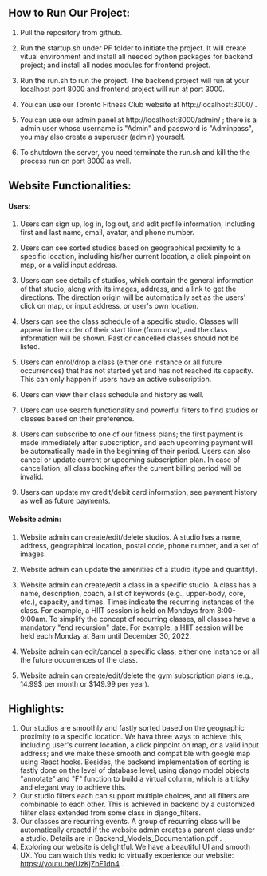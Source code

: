 ## How to Run Our Project:

1. Pull the repository from github.

2. Run the startup.sh under PF folder to initiate the project. It will create vitual environment and install all needed python packages for backend project; and install all nodes modules for frontend project. 

3. Run the run.sh to run the project. The backend project will run at your localhost port 8000 and frontend project will run at port 3000.

4. You can use our Toronto Fitness Club website at http://localhost:3000/ .
5. You can use our admin panel at http://localhost:8000/admin/ ; there is a admin user whose username is "Admin" and password is "Adminpass", you may also create a superuser (admin) yourself.

6. To shutdown the server, you need terminate the run.sh and kill the the process run on port 8000 as well.



## Website Functionalities:

#### Users:

1. Users can sign up, log in, log out, and edit profile information, including first and last name, email, avatar, and phone number.

2. Users can see sorted studios based on geographical proximity to a specific location, including his/her current location, a click pinpoint on map, or a valid input address. 

3. Users can see details of studios, which contain the general information of that studio, along with its images, address, and a link to get the directions. The direction origin will be automatically set as the users' click on map, or input address, or user's own location.

4. Users can see the class schedule of a specific studio. Classes will appear in the order of their start time (from now), and the class information will be shown. Past or cancelled classes should not be listed. 

5. Users can enrol/drop a class (either one instance or all future occurrences) that has not started yet and has not reached its capacity. This can only happen if users have an active subscription.

6. Users can view their class schedule and history as well.

7. Users can use search functionality and powerful filters to find studios or classes based on their preference.

8. Users can subscribe to one of our fitness plans; the first payment is made immediately after subscription, and each upcoming payment will be automatically made in the beginning of their period. Users can also cancel or update current or upcoming subscription plan. In case of cancellation, all class booking after the current billing period will be invalid.

9. Users can update my credit/debit card information, see payment history as well as future payments.


#### Website admin:

1. Website admin can create/edit/delete studios. A studio has a name, address, geographical location, postal code, phone number, and a set of images.

2. Website admin can update the amenities of a studio (type and quantity).

3. Website admin can create/edit a class in a specific studio. A class has a name, description, coach, a list of keywords (e.g., upper-body, core, etc.), capacity, and times. Times indicate the recurring instances of the class. For example, a HIIT session is held on Mondays from 8:00- 9:00am. To simplify the concept of recurring classes, all classes have a mandatory "end recursion" date. For example, a HIIT session will be held each Monday at 8am until December 30, 2022. 

4. Website admin can edit/cancel a specific class; either one instance or all the future occurrences of the class.

5. Website admin can create/edit/delete the gym subscription plans (e.g., 14.99$ per month or $149.99 per year).



## Highlights:

1. Our studios are smoothly and fastly sorted based on the geographic proximity to a specific location. We hava three ways to achieve this, including user's current location, a click pinpoint on map, or a valid input address; and we make these smooth and compatible with google map using React hooks. Besides, the backend implementation of sorting is fastly done on the level of database level, using django model objects "annotate" and "F" function to build a virtual column, which is a tricky and elegant way to achieve this.
2. Our studio filters each can support multiple choices, and all filters are combinable to each other. This is achieved in backend by a customized filiter class extended from some class in django_filters.
3. Our classes are recurring events. A group of recurring class will be automatically creaetd if the website admin creates a parent class under a studio. Details are in Backend_Models_Documentation.pdf .
4. Exploring our website is delightful. We have a beautiful UI and smooth UX. You can watch this vedio to virtually experience our website: https://youtu.be/UzKjZbF1dp4 .
